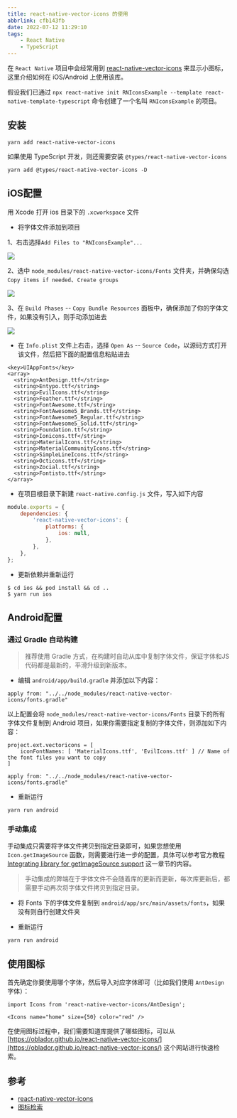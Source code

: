 ```yaml
---
title: react-native-vector-icons 的使用
abbrlink: cfb143fb
date: 2022-07-12 11:29:10
tags:
    - React Native
    - TypeScript
---
```


在 `React Native` 项目中会经常用到 [react-native-vector-icons](https://github.com/oblador/react-native-vector-icons) 来显示小图标，这里介绍如何在 iOS/Android 上使用该库。

假设我们已通过 `npx react-native init RNIconsExample --template react-native-template-typescript` 命令创建了一个名叫 `RNIconsExample` 的项目。

## 安装

```shell
yarn add react-native-vector-icons
```

如果使用 TypeScript 开发，则还需要安装 `@types/react-native-vector-icons`
```shell
yarn add @types/react-native-vector-icons -D
```

## iOS配置

用 Xcode 打开 ios 目录下的 `.xcworkspace` 文件

- 将字体文件添加到项目

1、右击选择`Add Files to "RNIconsExample"...`

![](/images/2022/1659432140184.jpg)

2、选中 `node_modules/react-native-vector-icons/Fonts` 文件夹，并确保勾选 `Copy items if needed`、`Create groups`

![](/images/2022/1659432140185.png)

3、在 `Build Phases` -- `Copy Bundle Resources` 面板中，确保添加了你的字体文件，如果没有引入，则手动添加进去

![](/images/2022/1659432140186.png)

- 在 `Info.plist` 文件上右击，选择 `Open As` -- `Source Code`，以源码方式打开该文件，然后把下面的配置信息粘贴进去

```
<key>UIAppFonts</key>
<array>
  <string>AntDesign.ttf</string>
  <string>Entypo.ttf</string>
  <string>EvilIcons.ttf</string>
  <string>Feather.ttf</string>
  <string>FontAwesome.ttf</string>
  <string>FontAwesome5_Brands.ttf</string>
  <string>FontAwesome5_Regular.ttf</string>
  <string>FontAwesome5_Solid.ttf</string>
  <string>Foundation.ttf</string>
  <string>Ionicons.ttf</string>
  <string>MaterialIcons.ttf</string>
  <string>MaterialCommunityIcons.ttf</string>
  <string>SimpleLineIcons.ttf</string>
  <string>Octicons.ttf</string>
  <string>Zocial.ttf</string>
  <string>Fontisto.ttf</string>
</array>
```

- 在项目根目录下新建 `react-native.config.js` 文件，写入如下内容

```js
module.exports = {
    dependencies: {
        'react-native-vector-icons': {
            platforms: {
                ios: null,
            },
        },
    },
};
```

- 更新依赖并重新运行

```
$ cd ios && pod install && cd ..
$ yarn run ios
```

## Android配置

### 通过 Gradle 自动构建

> 推荐使用 Gradle 方式，在构建时自动从库中复制字体文件，保证字体和JS代码都是最新的，平滑升级到新版本。

- 编辑 `android/app/build.gradle` 并添加以下内容：

```
apply from: "../../node_modules/react-native-vector-icons/fonts.gradle"
```

以上配置会将 `node_modules/react-native-vector-icons/Fonts` 目录下的所有字体文件复制到 Android 项目，如果你需要指定复制的字体文件，则添加如下内容：

```
project.ext.vectoricons = [
    iconFontNames: [ 'MaterialIcons.ttf', 'EvilIcons.ttf' ] // Name of the font files you want to copy
]

apply from: "../../node_modules/react-native-vector-icons/fonts.gradle"
```

- 重新运行

```
yarn run android
```

### 手动集成

手动集成只需要将字体文件拷贝到指定目录即可，如果您想使用 `Icon.getImageSource` 函数，则需要进行进一步的配置，具体可以参考官方教程 [Integrating library for getImageSource support](https://github.com/oblador/react-native-vector-icons#integrating-library-for-getimagesource-support) 这一章节的内容。

> 手动集成的弊端在于字体文件不会随着库的更新而更新，每次库更新后，都需要手动再次将字体文件拷贝到指定目录。

- 将 Fonts 下的字体文件复制到 `android/app/src/main/assets/fonts`，如果没有则自行创建文件夹

- 重新运行

```
yarn run android
```

## 使用图标

首先确定你要使用哪个字体，然后导入对应字体即可（比如我们使用 `AntDesign` 字体）：

```tsx
import Icons from 'react-native-vector-icons/AntDesign';

<Icons name="home" size={50} color="red" />
```

在使用图标过程中，我们需要知道库提供了哪些图标，可以从 [https://oblador.github.io/react-native-vector-icons/](https://oblador.github.io/react-native-vector-icons/) 这个网站进行快速检索。

## 参考

- [react-native-vector-icons](https://github.com/oblador/react-native-vector-icons)
- [图标检索](https://oblador.github.io/react-native-vector-icons/)